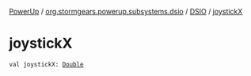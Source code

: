[PowerUp](../../index.md) / [org.stormgears.powerup.subsystems.dsio](../index.md) / [DSIO](index.md) / [joystickX](./joystick-x.md)

# joystickX

`val joystickX: `[`Double`](https://kotlinlang.org/api/latest/jvm/stdlib/kotlin/-double/index.html)